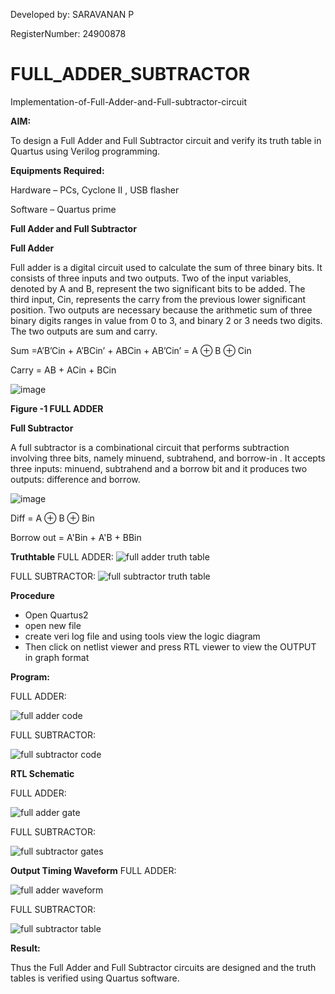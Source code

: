  Developed by: SARAVANAN P
 
 RegisterNumber: 24900878



# FULL_ADDER_SUBTRACTOR

Implementation-of-Full-Adder-and-Full-subtractor-circuit

**AIM:**

To design a Full Adder and Full Subtractor circuit and verify its truth table in Quartus using Verilog programming.

**Equipments Required:**

Hardware – PCs, Cyclone II , USB flasher

Software – Quartus prime

**Full Adder and Full Subtractor**

**Full Adder**

Full adder is a digital circuit used to calculate the sum of three binary bits. It consists of three inputs and two outputs. Two of the input variables, denoted by A and B, represent the two significant bits to be added. The third input, Cin, represents the carry from the previous lower significant position. Two outputs are necessary because the arithmetic sum of three binary digits ranges in value from 0 to 3, and binary 2 or 3 needs two digits. The two outputs are sum and carry.

Sum =A’B’Cin + A’BCin’ + ABCin + AB’Cin’ = A ⊕ B ⊕ Cin 

Carry = AB + ACin + BCin

![image](https://github.com/naavaneetha/FULL_ADDER_SUBTRACTOR/assets/154305477/0f30ba51-5ffb-4198-845f-18e054f675e7)

**Figure -1 FULL ADDER**

**Full Subtractor**

A full subtractor is a combinational circuit that performs subtraction involving three bits, namely minuend, subtrahend, and borrow-in . It accepts three inputs: minuend, subtrahend and a borrow bit and it produces two outputs: difference and borrow.

![image](https://github.com/naavaneetha/FULL_ADDER_SUBTRACTOR/assets/154305477/02b24f51-ab51-4304-9ad6-7b81ffc1ead5)

Diff = A ⊕ B ⊕ Bin 

Borrow out = A'Bin + A'B + BBin

**Truthtable**
FULL ADDER:
![full adder truth table](https://github.com/user-attachments/assets/2b582120-04d6-4010-8fe7-198c314aabc2)

FULL SUBTRACTOR:
![full subtractor truth table](https://github.com/user-attachments/assets/df53f68d-83ef-4e3f-874f-1f7385497e80)

**Procedure**

* Open Quartus2
* open new file
* create veri log file and using tools view the logic diagram
* Then click on netlist viewer and press RTL viewer to view the OUTPUT in graph format



**Program:**

FULL ADDER:

![full adder code](https://github.com/user-attachments/assets/3f3297bf-5234-4e24-b736-ab9dd0e07ae1)

FULL SUBTRACTOR:

![full subtractor code](https://github.com/user-attachments/assets/f2e058c6-e569-4c3d-a5b0-19c993f50076)

**RTL Schematic**

FULL ADDER:

![full adder gate](https://github.com/user-attachments/assets/1964b333-8274-4179-9d60-13a6072cf896)

FULL SUBTRACTOR:

![full subtractor gates](https://github.com/user-attachments/assets/06a6d8a3-8774-4948-b2bb-109fec7065dc)

**Output Timing Waveform**
FULL ADDER:

![full adder waveform](https://github.com/user-attachments/assets/e443ca20-c0f6-4c37-bceb-9f35e0e17cf8)

FULL SUBTRACTOR:

![full subtractor table](https://github.com/user-attachments/assets/f0a25356-f264-458b-a1cc-d0f52bd34239)

**Result:**

Thus the Full Adder and Full Subtractor circuits are designed and the truth tables is verified using Quartus software.



